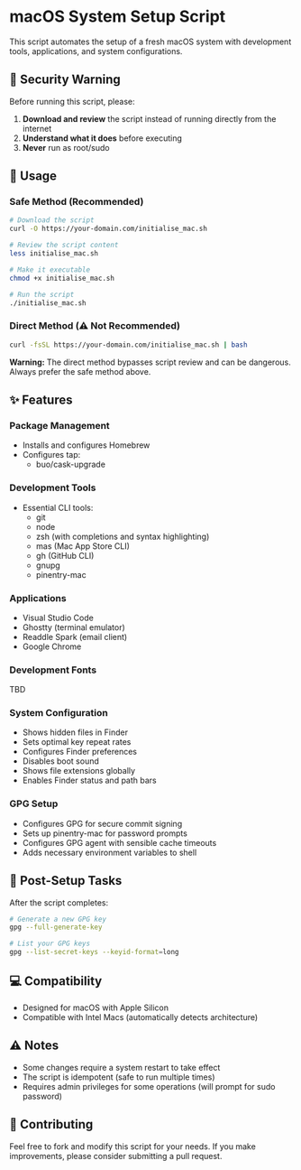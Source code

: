# macOS System Setup Script

This script automates the setup of a fresh macOS system with development tools, applications, and system configurations.

## 🚨 Security Warning

Before running this script, please:
1. **Download and review** the script instead of running directly from the internet
2. **Understand what it does** before executing
3. **Never** run as root/sudo

## 🚀 Usage

### Safe Method (Recommended)

```bash
# Download the script
curl -O https://your-domain.com/initialise_mac.sh

# Review the script content
less initialise_mac.sh

# Make it executable
chmod +x initialise_mac.sh

# Run the script
./initialise_mac.sh
```

### Direct Method (⚠️ Not Recommended)

```bash
curl -fsSL https://your-domain.com/initialise_mac.sh | bash
```

**Warning:** The direct method bypasses script review and can be dangerous. Always prefer the safe method above.

## ✨ Features

### Package Management
- Installs and configures Homebrew
- Configures tap:
  - buo/cask-upgrade

### Development Tools
- Essential CLI tools:
  - git
  - node
  - zsh (with completions and syntax highlighting)
  - mas (Mac App Store CLI)
  - gh (GitHub CLI)
  - gnupg
  - pinentry-mac

### Applications
- Visual Studio Code
- Ghostty (terminal emulator)
- Readdle Spark (email client)
- Google Chrome

### Development Fonts
TBD

### System Configuration
- Shows hidden files in Finder
- Sets optimal key repeat rates
- Configures Finder preferences
- Disables boot sound
- Shows file extensions globally
- Enables Finder status and path bars

### GPG Setup
- Configures GPG for secure commit signing
- Sets up pinentry-mac for password prompts
- Configures GPG agent with sensible cache timeouts
- Adds necessary environment variables to shell

## 🔧 Post-Setup Tasks

After the script completes:

```bash
# Generate a new GPG key
gpg --full-generate-key

# List your GPG keys
gpg --list-secret-keys --keyid-format=long
```

## 💻 Compatibility

- Designed for macOS with Apple Silicon
- Compatible with Intel Macs (automatically detects architecture)

## ⚠️ Notes

- Some changes require a system restart to take effect
- The script is idempotent (safe to run multiple times)
- Requires admin privileges for some operations (will prompt for sudo password)

## 🤝 Contributing

Feel free to fork and modify this script for your needs. If you make improvements, please consider submitting a pull request. 